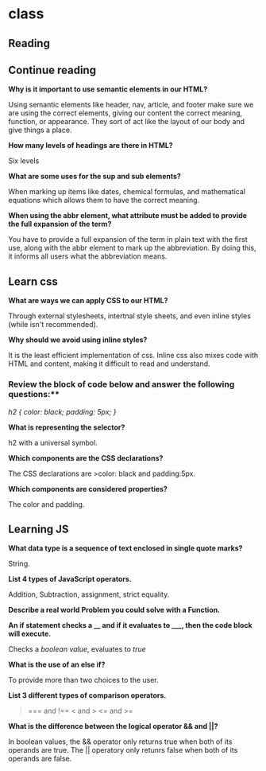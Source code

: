 # class

## Reading

## Continue reading

**Why is it important to use semantic elements in our HTML?**

Using semantic elements like header, nav, article, and footer make sure we are using the correct elements, giving our content the correct meaning, function, or appearance. They sort of act like the layout of our body and give things a place.

**How many levels of headings are there in HTML?**

Six levels

**What are some uses for the sup and sub elements?**

When marking up items like dates, chemical formulas, and mathematical equations which allows them to have the correct meaning.

**When using the abbr element, what attribute must be added to provide the full expansion of the term?**

You have to provide a full expansion of the term in plain text with the first use, along with the abbr element to mark up the abbreviation. By doing this, it informs all users what the abbreviation means.

## Learn css

**What are ways we can apply CSS to our HTML?**

Through external stylesheets, intertnal style sheets, and even inline styles (while isn't recommended).

**Why should we avoid using inline styles?**

It is the least efficient implementation of css. Inline css also mixes code with HTML and content, making it difficult to read and understand.

### Review the block of code below and answer the following questions:**

*h2 {
     color: black;
     padding: 5px;
   }*

**What is representing the selector?**

h2 with a universal symbol.

**Which components are the CSS declarations?**

The CSS declarations are >color: black and padding:5px.

**Which components are considered properties?**

The color and padding.

## Learning JS

**What data type is a sequence of text enclosed in single quote marks?**

String.

**List 4 types of JavaScript operators.**

Addition, Subtraction, assignment, strict equality.

**Describe a real world Problem you could solve with a Function.**

**An if statement checks a __ and if it evaluates to ___, then the code block will execute.**

Checks a *boolean value*, evaluates to *true*

**What is the use of an else if?**

To provide more than two choices to the user.

**List 3 different types of comparison operators.**

> === and !==
> < and >
> <= and >=

**What is the difference between the logical operator && and ||?**

In boolean values, the && operator only returns true when both of its operands are true.
The || operatory only retunrs false when both of its operands are false.
